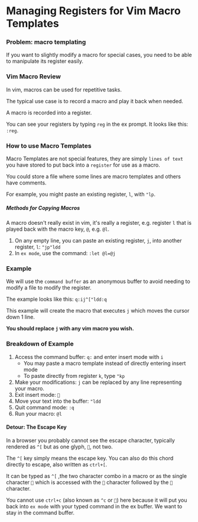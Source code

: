 # Managing Registers for Vim Macro Templates


### Problem: macro templating

If you want to slightly modify a macro for special cases, you need to be able to manipulate its register easily.


### Vim Macro Review

In vim, macros can be used for repetitive tasks.

The typical use case is to record a macro and play it back when needed.

A macro is recorded into a register.

You can see your registers by typing `reg` in the ex prompt. It looks like this: `:reg`.


### How to use Macro Templates

Macro Templates are not special features, they are simply `lines of text` you have stored to put back into a `register` for use as a macro.

You could store a file where some lines are macro templates and others have comments.

For example, you might paste an existing register, `l`, with `"lp`.


##### Methods for Copying Macros

A macro doesn't really exist in vim, it's really a register, e.g. register `l` that is played back with the macro key, `@`, e.g. `@l`.

1. On any empty line, you can paste an existing register, `j`, into another register, `l`: `"jp"ldd`
2. In `ex mode`, use the command: `:let @l=@j`


### Example

We will use the `command buffer` as an anonymous buffer to avoid needing to modify a file to modify the register.

The example looks like this: `q:ij^["ldd:q`


This example will create the macro that executes `j` which moves the cursor down 1 line.

**You should replace `j` with any vim macro you wish.**


### Breakdown of Example

1. Access the command buffer: `q:` and enter insert mode with `i`
    - You may paste a macro template instead of directly entering insert mode
    - To paste directly from register `k`, type `"kp`
2. Make your modifications: `j` can be replaced by any line representing your macro.
3. Exit insert mode: ``
4. Move your text into the buffer: `"ldd`
5. Quit command mode: `:q`
6. Run your macro: `@l`


#### Detour: The Escape Key

In a browser you probably cannot see the escape character, typically rendered as `^[` but as one glyph, ``, not two.

The `^[` key simply means the escape key.  You can also do this chord directly to escape, also written as `ctrl+[`.  

It can be typed as `^[` ,the two character combo in a macro or as the single character `` which is accessed with the `` character followed by the `` character.

You cannot use `ctrl+c` (also known as `^c` or ``) here because it will put you back into `ex mode` with your typed command in the ex buffer. We want to stay in the command buffer.


